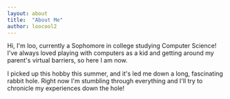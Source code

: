 ```yaml
---
layout: about
title:  "About Me"
author: loocool2
---
```


Hi, I'm loo, currently a Sophomore in college studying Computer Science! I've always loved playing with computers as a kid and getting around my parent's virtual barriers, so here I am now.

I picked up this hobby this summer, and it's led me down a long, fascinating rabbit hole. Right now I'm stumbling through everything and I'll try to chronicle my experiences down the hole!
